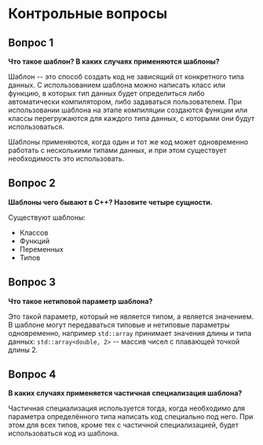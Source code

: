 # Контрольные вопросы
## Вопрос 1
**Что такое шаблон? В каких случаях применяются шаблоны?**

Шаблон -- это способ создать код не зависящий от конкретного типа данных.
С использованием шаблона можно написать класс или функцию, в которых тип данных
будет определиться либо автоматически компилятором, либо задаваться пользователем.
При использовании шаблона на этапе компиляции создаются функции или классы 
перегружаются для каждого типа данных, с которыми они будут использоваться.

Шаблоны применяются, когда один и тот же код может одновременно работать с 
несколькими типами данных, и при этом существует необходимость это использовать.

## Вопрос 2
**Шаблоны чего бывают в C++? Назовите четыре сущности.**

Существуют шаблоны:
- Классов
- Функций
- Переменных
- Типов

## Вопрос 3
**Что такое нетиповой параметр шаблона?**

Это такой параметр, который не является типом, а является значением.
В шаблоне могут передаваться типовые и нетиповые параметры одновременно,
например `std::array` принимает значения длины и типа данных: 
`std::array<double, 2>` -- массив чисел с плавающей точкой длины 2.

## Вопрос 4
**В каких случаях применяется частичная специализация шаблона?**

Частичная специализация используется тогда, когда необходимо для параметра 
определённого типа написать код специально под него. При этом для всех типов,
кроме тех с частичной специализацией, будет использоваться код из шаблона.